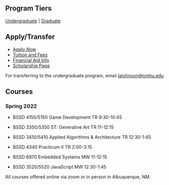 ## Program Tiers

[Undergraduate](https://nmhu-ssd.github.io/undergraduate) | [Graduate](https://nmhu-ssd.github.io/graduate)


## Apply/Transfer

- [Apply Now](https://apply.nmhu.edu/apply/)
- [Tuition and Fees](https://www.nmhu.edu/office-of-the-registrar/tuition-and-fees/)
- [Financial Aid Info](https://www.nmhu.edu/financial-aid/financial-aid-resources/)
- [Scholarship Page](https://nmhuscholarships.awardspring.com/)

For transferring to the undergraduate program, email [lajohnson@nmhu.edu](mailto:lajohnson@nmhu.edu)


## Courses
### Spring 2022
- BSSD 4150/5150 Game Development TR 9:30-10:45
- BSSD 3350/5350 ST: Generative Art TR 11-12:15
- BSSD 3410/5410 Applied Algorithms & Architecture TR 12:30-1:45
- BSSD 4340 Practicum II TR 2:00-3:15


- BSSD 6970 Embedded Systems MW 11-12:15
- BSSD 3520/5520 JavaScript MW 12:30-1:45

All courses offered online via zoom or in person in Albuquerque, NM.
